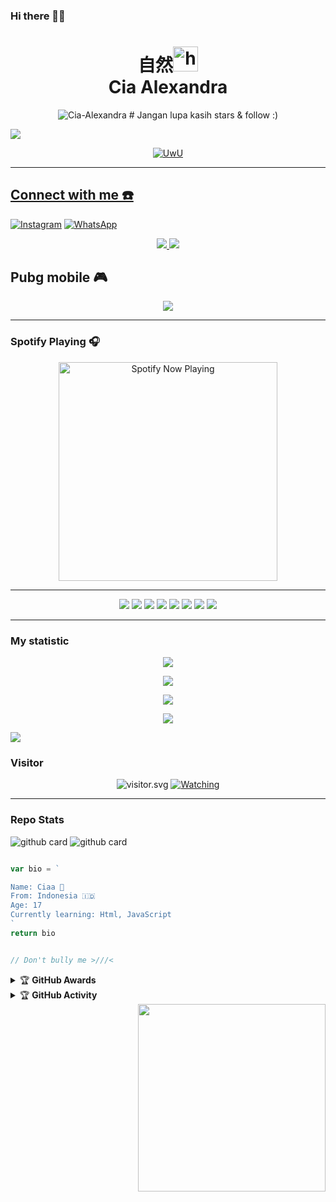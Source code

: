 ### Hi there 👋🏻
<h1 align="center">自然<img src="https://user-images.githubusercontent.com/1303154/88677602-1635ba80-d120-11ea-84d8-d263ba5fc3c0.gif" width="40px" alt="hi"><br>Cia Alexandra</h1>

<p align="center">
<img src="https://files.catbox.moe/reft4b.jpg" alt="Cia-Alexandra"
</p>
# Jangan lupa kasih stars & follow :)

<a href="//youtube.com/c/mrbeast"><a href="//youtube.com/c/AmmarBN"><img align="center" src="https://cardivo.vercel.app/api?name=Alam🌱&description=Halo,%20I%27m%20Alam🌱 Burhanuddin Nafis%20dan%20saya%20masih%20programer%20pemula%20Nice%20to%20meet%20you%20%F0%9F%91%8B&image=https://avatars.githubusercontent.com/Alam-Botz&usqp=CAU&backgroundColor=%23ecf0f1&youtube=ZEROBOT&github=Decodechiaa&pattern=ticTacToe&colorPattern=%23eaeaea&site=webraku.xyz"/></a>
</p>

<p align="center">
  <a href="https://github.com/Decodechiaa"><img src="http://readme-typing-svg.herokuapp.com?color=00FF00&center=true&vCenter=true&multiline=false&lines=Hi!+im+cia+Adison😼;currently+Learning+HTML+And+JavaScript;Don't+bully+me+im+still+noob>//<" alt="UwU">
</p>

---------

## Connect with me ☎️
[![Instagram](https://img.shields.io/badge/Instagram-ff63f0?style=for-the-badge&logo=instagram&logoColor=white)](https://instagram.com/jokowidodo)
 [![WhatsApp](https://img.shields.io/badge/WhatsApp-25D366?style=for-the-badge&logo=whatsapp&logoColor=white)](https://wa.me/6289678050502)
<p align="center">
 <a name=zeeoneofc&label=VIEWS&style=flat-square&color=orange" />
  <a href="https://github.com/rizkyrahma"><img src="https://img.shields.io/badge/-GitHub-black?style=flat-square&logo=github" /> 
 <a href="https://youtube.com/channel/UC2_TYQjXx5yvvXvPEW849mw"><img src="https://img.shields.io/badge/YouTube-mrbeast-ff0000?style=for-the-badge&logo=youtube&logoColor=ff0000&link=https://youtu.be/DfgBY51sHZA" /></a>
  <a name=rizkyrahma&label=VIEWS&style=flat-square&color=orange" />
</p>

## Pubg mobile 🎮
<p align="center">
  <img src="https://github.com/Andriiwalker/zeeoneofc/blob/zeeoneofc/2047a1zwq1.gif" />
</p>

---------

### Spotify Playing 🎧

<p align="center">
  <a href="https://open.spotify.com/user/31nuzemgd72h4llo3dnl2pshegeu?si=qHWmVIfBQhy2KyH0dJgQ2Q&utm_source=copy-link" target="_blank"><img src="https://now-playing-on-spotify.vercel.app/api/spotify" alt="Spotify Now Playing" width="350"/></a>
</p>

---------

<p align="center">
  <img src="https://img.shields.io/badge/-JavaScript-black?style=flat-square&logo=javascript" />
  <img src="https://img.shields.io/badge/-Python-black?style=flat-square&logo=python" />
    <img src="https://img.shields.io/badge/-HTML-black?style=flat-square&logo=html5&logoColor=e34f26" />
  <img src="https://img.shields.io/badge/-CSS-black?style=flat-square&logo=css3&logoColor=1572b6" />
<img src="https://img.shields.io/badge/-Java-black?style=flat-square&logo=java" />
<img src="https://img.shields.io/badge/-php-black?style=flat-square&logo=php" />
<img src="https://img.shields.io/badge/-C-black?style=flat-square&logo=c" />
<img src="https://img.shields.io/badge/-GitHub-black?style=flat-square&logo=github" /> <br>

---------

</p>


  ### My statistic

<p align="center">
  <a href="panteg"><img src="https://github-readme-stats.vercel.app/api?username=Decodechiaa&theme=tokyonight&show_icons=true" /></a>
</p>

<p align="center">
  <a href="https://github.com/Decodechiaa"><img src="https://github-readme-streak-stats.herokuapp.com?user=Decodechiaa&theme=tokyonight&hide_border=false&properties=background&border=%239611C5FF" /><a>
</p>
  
<p align="center">
  <a href="https://github.com/Rlxfly"><img src="https://github-readme-stats.vercel.app/api/top-langs?username=Decodechiaa&theme=tokyonight&layout=compact" /></a>
</p>
  
<p align="center">
  <a href="https://github.com/Decodechiaa"><img src="https://github-profile-trophy.vercel.app/?username=Decodechiaa&theme=radical&margin-w=20&no-bg=true&no-frame=false" /><a>
</p>

![](https://github-profile-summary-cards.vercel.app/api/cards/profile-details?username=Decodechiaa&theme=monokai)

<h3 align="left">Visitor</h3>
<p align="center">
<img src="https://count.getloli.com/get/@ZeroChanBot?theme=rule34" alt="visitor.svg">
  <a href="https://komarev.com/ghpvc/?username=Alam-Botz&color=blue&style=flat-square&label=Profile+Views"><img title="Watching" src="https://komarev.com/ghpvc/?username=Alam-Botz&color=blue&style=flat-square&label=Profile+View"></a>
</p>    

---------

### Repo Stats 

![github card](https://github-readme-stats.vercel.app/api/pin/?username=rizkyrahma&repo=ALAMBOTZMD&theme=dark)
![github card](https://github-readme-stats.vercel.app/api/pin/?username=rizkyrahma&repo=Lord-BOT&theme=dark)

```js

var bio = `

Name: Ciaa 🌱
From: Indonesia 🇮🇩
Age: 17
Currently learning: Html, JavaScript
`
return bio


// Don't bully me >///<

```
</p>
<details>
    <summary>&#127942 <b>GitHub Awards</b></summary><br/>

![Github Trophy](https://github-profile-trophy.vercel.app/?username=Decodechiaa)

</details>

<details>
    <summary>&#127942 <b>GitHub Activity</b></summary><br/>

![Metrics](https://metrics.lecoq.io/Alam-Botz?template=classic&repositories.forks=true&languages=1&languages.colors=github&languages.threshold=0%25&config.timezone=Asia%2FMakassar)

</details> 
<img align="right" width="300" src="https://i.imgur.com/ugWb6BU.gif" />
